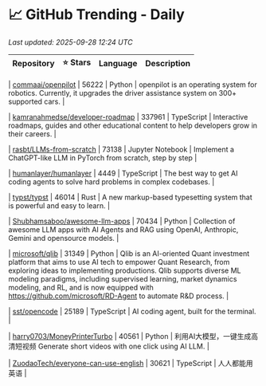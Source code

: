 # 📈 GitHub Trending - Daily

_Last updated: 2025-09-28 12:24 UTC_

| Repository | ⭐ Stars | Language | Description |
|------------|--------:|----------|-------------|

| [commaai/openpilot](https://github.com/commaai/openpilot) | 56222 | Python | openpilot is an operating system for robotics. Currently, it upgrades the driver assistance system on 300+ supported cars. |

| [kamranahmedse/developer-roadmap](https://github.com/kamranahmedse/developer-roadmap) | 337961 | TypeScript | Interactive roadmaps, guides and other educational content to help developers grow in their careers. |

| [rasbt/LLMs-from-scratch](https://github.com/rasbt/LLMs-from-scratch) | 73138 | Jupyter Notebook | Implement a ChatGPT-like LLM in PyTorch from scratch, step by step |

| [humanlayer/humanlayer](https://github.com/humanlayer/humanlayer) | 4449 | TypeScript | The best way to get AI coding agents to solve hard problems in complex codebases. |

| [typst/typst](https://github.com/typst/typst) | 46014 | Rust | A new markup-based typesetting system that is powerful and easy to learn. |

| [Shubhamsaboo/awesome-llm-apps](https://github.com/Shubhamsaboo/awesome-llm-apps) | 70434 | Python | Collection of awesome LLM apps with AI Agents and RAG using OpenAI, Anthropic, Gemini and opensource models. |

| [microsoft/qlib](https://github.com/microsoft/qlib) | 31349 | Python | Qlib is an AI-oriented Quant investment platform that aims to use AI tech to empower Quant Research, from exploring ideas to implementing productions. Qlib supports diverse ML modeling paradigms, including supervised learning, market dynamics modeling, and RL, and is now equipped with https://github.com/microsoft/RD-Agent to automate R&D process. |

| [sst/opencode](https://github.com/sst/opencode) | 25189 | TypeScript | AI coding agent, built for the terminal. |

| [harry0703/MoneyPrinterTurbo](https://github.com/harry0703/MoneyPrinterTurbo) | 40561 | Python | 利用AI大模型，一键生成高清短视频 Generate short videos with one click using AI LLM. |

| [ZuodaoTech/everyone-can-use-english](https://github.com/ZuodaoTech/everyone-can-use-english) | 30621 | TypeScript | 人人都能用英语 |
